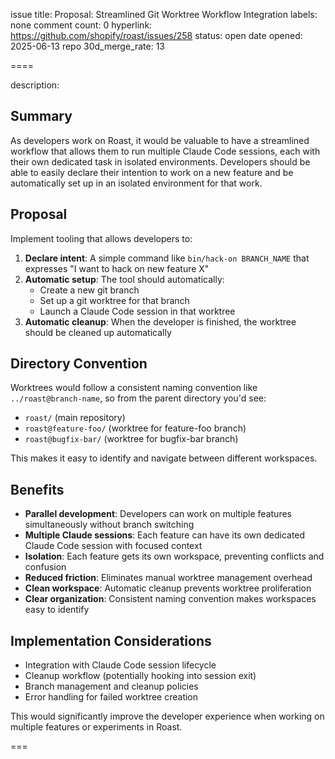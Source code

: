 issue title: Proposal: Streamlined Git Worktree Workflow Integration
labels: none
comment count: 0
hyperlink: https://github.com/shopify/roast/issues/258
status: open
date opened: 2025-06-13
repo 30d_merge_rate: 13

====

description:
## Summary

As developers work on Roast, it would be valuable to have a streamlined workflow that allows them to run multiple Claude Code sessions, each with their own dedicated task in isolated environments. Developers should be able to easily declare their intention to work on a new feature and be automatically set up in an isolated environment for that work.

## Proposal

Implement tooling that allows developers to:

1. **Declare intent**: A simple command like `bin/hack-on BRANCH_NAME` that expresses "I want to hack on new feature X"
2. **Automatic setup**: The tool should automatically:
   - Create a new git branch
   - Set up a git worktree for that branch
   - Launch a Claude Code session in that worktree
3. **Automatic cleanup**: When the developer is finished, the worktree should be cleaned up automatically

## Directory Convention

Worktrees would follow a consistent naming convention like `../roast@branch-name`, so from the parent directory you'd see:
- `roast/` (main repository)
- `roast@feature-foo/` (worktree for feature-foo branch)
- `roast@bugfix-bar/` (worktree for bugfix-bar branch)

This makes it easy to identify and navigate between different workspaces.

## Benefits

- **Parallel development**: Developers can work on multiple features simultaneously without branch switching
- **Multiple Claude sessions**: Each feature can have its own dedicated Claude Code session with focused context
- **Isolation**: Each feature gets its own workspace, preventing conflicts and confusion
- **Reduced friction**: Eliminates manual worktree management overhead
- **Clean workspace**: Automatic cleanup prevents worktree proliferation
- **Clear organization**: Consistent naming convention makes workspaces easy to identify

## Implementation Considerations

- Integration with Claude Code session lifecycle
- Cleanup workflow (potentially hooking into session exit)
- Branch management and cleanup policies
- Error handling for failed worktree creation

This would significantly improve the developer experience when working on multiple features or experiments in Roast.

===
